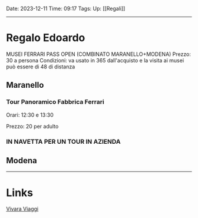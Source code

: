 Date: 2023-12-11
Time: 09:17
Tags: 
Up: [[Regali]]

---
# Regalo Edoardo

MUSEI FERRARI PASS OPEN (COMBINATO MARANELLO+MODENA)
Prezzo: 30 a persona
Condizioni: va usato in 365 dall'acquisto e la visita ai musei può essere di 48 di distanza


## Maranello

### Tour Panoramico Fabbrica Ferrari 

Orari: 
12:30 e 13:30

Prezzo:
20 per adulto

### IN NAVETTA PER UN TOUR IN AZIENDA




## Modena



---
# Links

[Vivara Viaggi](https://www.vivaraviaggi.it/ferrari.php?group=1)

